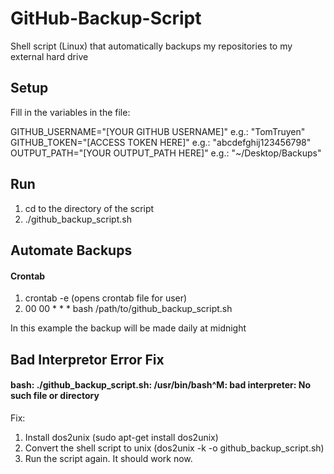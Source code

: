 # GitHub-Backup-Script
Shell script (Linux) that automatically backups my repositories to my external hard drive

## Setup
Fill in the variables in the file:

GITHUB_USERNAME="[YOUR GITHUB USERNAME]" e.g.: "TomTruyen" <br/>
GITHUB_TOKEN="[ACCESS TOKEN HERE]" e.g.: "abcdefghij123456798" <br/>
OUTPUT_PATH="[YOUR OUTPUT_PATH HERE]" e.g.: "~/Desktop/Backups" <br/>

## Run
1) cd to the directory of the script <br/>
2) ./github_backup_script.sh <br/>

## Automate Backups
#### Crontab
1) crontab -e (opens crontab file for user)
2) 00 00 * * * bash /path/to/github_backup_script.sh

In this example the backup will be made daily at midnight

## Bad Interpretor Error Fix
#### bash: ./github_backup_script.sh: /usr/bin/bash^M: bad interpreter: No such file or directory
Fix: 
1) Install dos2unix (sudo apt-get install dos2unix)
2) Convert the shell script to unix (dos2unix -k -o github_backup_script.sh)
3) Run the script again. It should work now.
